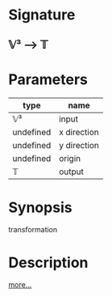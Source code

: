# Signature
## 𝕍³ ⟶ 𝕋

# Parameters

| type | name |
|------|------|
|𝕍³|input|
|undefined|x direction|
|undefined|y direction|
|undefined|origin|
|𝕋|output|

# Synopsis
transformation

# Description

[more...](https://en.wikipedia.org/wiki/Affine_transformation)